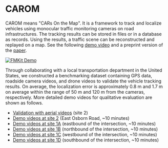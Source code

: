 # CAROM

CAROM means "CARs On the Map". It is a framework to track and localize vehicles using monocular traffic monitoring cameras on road infrastructures. The tracking results can be stored in files or in a database as records. Using the results, a traffic scene can be reconstructed and replayed on a map. See the following [demo video](https://youtu.be/2OQ2Pf1BeHc) and a preprint version of the [paper](https://arxiv.org/abs/2104.00893).

[![FMKit Demo](https://img.youtube.com/vi/2OQ2Pf1BeHc/0.jpg)](https://youtu.be/2OQ2Pf1BeHc)

Through collaborating with a local transportation department in the United States, we constructed a benchmarking dataset containing GPS data, roadside camera videos, and drone videos to validate the vehicle tracking results. On average, the localization error is approximately 0.8 m and 1.7 m on average within the range of 50 m and 120 m from the cameras, respectively. More detailed demo videos for qualitative evaluation are shown as follows.

* [Validation with aerial videos](https://youtu.be/Z6AY0bTjV-4) (site 2)
* [Demo videos at site 2](https://youtu.be/cR5G8N1hxko) (East Osborn Road, ~10 minutes)
* [Demo videos at site 1A](https://youtu.be/pKGxqBnaGAk) (eastbound of the intersection, ~10 minutes)
* [Demo videos at site 1B](https://youtu.be/79ZrOIpRCN0) (northbound of the intersection, ~10 minutes)
* [Demo videos at site 1C](https://youtu.be/aFRLNki1Sq0) (westbound of the intersection, ~10 minutes)
* [Demo videos at site 1D](https://youtu.be/pMOLFDCAGI4) (southbound of the intersection, ~10 minutes)


